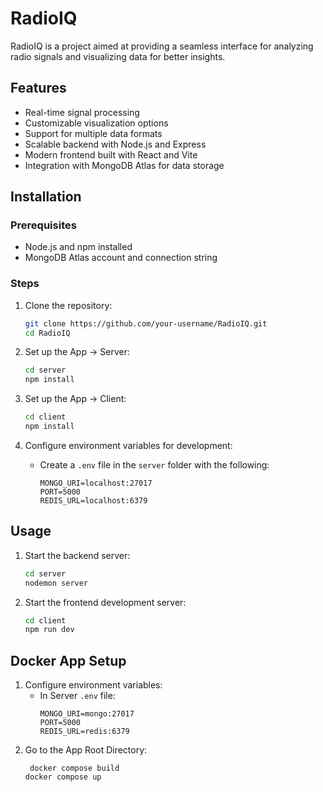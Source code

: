 # RadioIQ 

RadioIQ is a project aimed at providing a seamless interface for analyzing radio signals and visualizing data for better insights.

## Features

- Real-time signal processing
- Customizable visualization options
- Support for multiple data formats
- Scalable backend with Node.js and Express
- Modern frontend built with React and Vite
- Integration with MongoDB Atlas for data storage

## Installation

### Prerequisites

- Node.js and npm installed
- MongoDB Atlas account and connection string

### Steps

1. Clone the repository:
    ```bash
    git clone https://github.com/your-username/RadioIQ.git
    cd RadioIQ
    ```

2. Set up the App -> Server:
    ```bash
    cd server
    npm install
    ```

3. Set up the App -> Client:
    ```bash
    cd client
    npm install
    ```

4. Configure environment variables for development:
    - Create a `.env` file in the `server` folder with the following:
      ```
      MONGO_URI=localhost:27017
      PORT=5000
      REDIS_URL=localhost:6379
      ```

## Usage

1. Start the backend server:
    ```bash
    cd server
    nodemon server
    ```

2. Start the frontend development server:
    ```bash
    cd client
    npm run dev
    ```

## Docker App Setup

1. Configure environment variables:
    - In Server `.env` file:
      ```
      MONGO_URI=mongo:27017
      PORT=5000
      REDIS_URL=redis:6379
      ```
2. Go to the App Root Directory:
     ```
      docker compose build
     docker compose up
      ```
    
    
